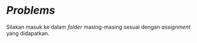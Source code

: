 # _Problems_

Silakan masuk ke dalam _folder_ masing-masing sesuai dengan _assignment_ yang didapatkan.